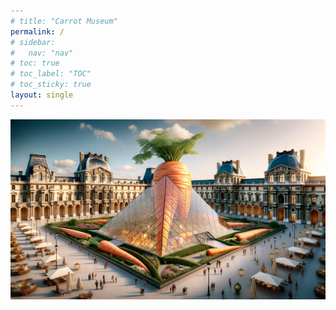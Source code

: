 ```yaml
---
# title: "Carrot Museum"
permalink: /
# sidebar:
#   nav: "nav"
# toc: true
# toc_label: "TOC"
# toc_sticky: true
layout: single
---
```

![Carrot Museum](./assets/cml.png)


<div id="output"></div>

<script src="script.js"></script>
